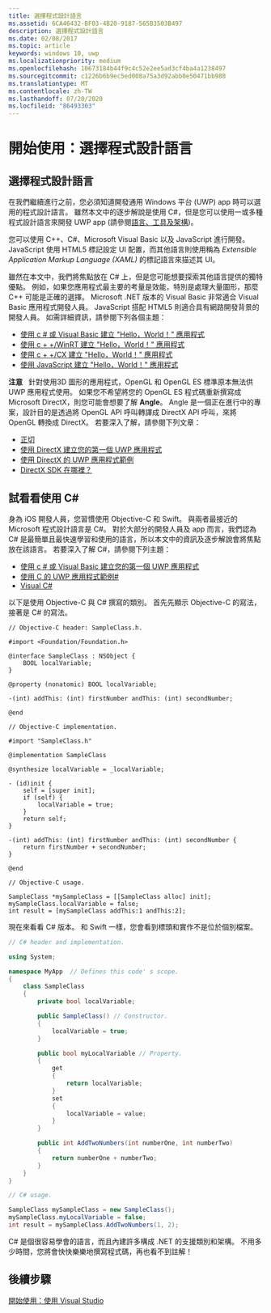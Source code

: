 ```yaml
---
title: 選擇程式設計語言
ms.assetid: 6CA46432-BF03-4B20-9187-565B3503B497
description: 選擇程式設計語言
ms.date: 02/08/2017
ms.topic: article
keywords: windows 10, uwp
ms.localizationpriority: medium
ms.openlocfilehash: 10673184b44f9c4c52e2ee5ad3cf4ba4a1238497
ms.sourcegitcommit: c1226b6b9ec5ed008a75a3d92abb0e50471bb988
ms.translationtype: MT
ms.contentlocale: zh-TW
ms.lasthandoff: 07/20/2020
ms.locfileid: "86493303"
---
```

# <a name="getting-started-choosing-a-programming-language"></a>開始使用：選擇程式設計語言

## <a name="choosing-a-programming-language"></a>選擇程式設計語言

在我們繼續進行之前，您必須知道開發通用 Windows 平台 (UWP) app 時可以選用的程式設計語言。 雖然本文中的逐步解說是使用 C#，但是您可以使用一或多種程式設計語言來開發 UWP app (請參閱[語言、工具及架構](https://docs.microsoft.com/previous-versions/windows/apps/dn465799(v=win.10)))。

您可以使用 C++、C#、Microsoft Visual Basic 以及 JavaScript 進行開發。 JavaScript 使用 HTML5 標記設定 UI 配置，而其他語言則使用稱為 *Extensible Application Markup Language (XAML)* 的標記語言來描述其 UI。

雖然在本文中，我們將焦點放在 C# 上，但是您可能想要探索其他語言提供的獨特優點。 例如，如果您應用程式最主要的考量是效能，特別是處理大量圖形，那麼 C++ 可能是正確的選擇。 Microsoft .NET 版本的 Visual Basic 非常適合 Visual Basic 應用程式開發人員。 JavaScript 搭配 HTML5 則適合具有網路開發背景的開發人員。 如需詳細資訊，請參閱下列各個主題：

-   [使用 c # 或 Visual Basic 建立 "Hello，World！" 應用程式](../get-started/create-a-hello-world-app-xaml-universal.md)
-   [使用 c + +/WinRT 建立 "Hello，World！" 應用程式](/windows/uwp/get-started/create-a-basic-windows-10-app-in-cppwinrt)
-   [使用 c + +/CX 建立 "Hello，World！" 應用程式](/windows/uwp/get-started/create-a-basic-windows-10-app-in-cpp)
-   [使用 JavaScript 建立 "Hello，World！" 應用程式](../get-started/create-a-hello-world-app-js-uwp.md)

**注意**   針對使用3D 圖形的應用程式，OpenGL 和 OpenGL ES 標準原本無法供 UWP 應用程式使用。 如果您不希望將您的 OpenGL ES 程式碼重新撰寫成 Microsoft DirectX，則您可能會想要了解 **Angle**。 Angle 是一個正在進行中的專案，設計目的是透過將 OpenGL API 呼叫轉譯成 DirectX API 呼叫，來將 OpenGL 轉換成 DirectX。 若要深入了解，請參閱下列文章：
-   [正切](https://bugs.chromium.org/p/angleproject/)
-   [使用 DirectX 建立您的第一個 UWP 應用程式](https://docs.microsoft.com/previous-versions/windows/apps/br229580(v=win.10))
-   [使用 DirectX 的 UWP 應用程式範例](https://docs.microsoft.com/samples/browse/?expanded=windows&products=windows-uwp&terms=directx)
-   [DirectX SDK 在哪裡？](https://docs.microsoft.com/windows/desktop/directx-sdk--august-2009-)

## <a name="giving-c-a-go"></a>試看看使用 C#

身為 iOS 開發人員，您習慣使用 Objective-C 和 Swift。 與兩者最接近的 Microsoft 程式設計語言是 C#。 對於大部分的開發人員及 app 而言，我們認為 C# 是最簡單且最快速學習和使用的語言，所以本文中的資訊及逐步解說會將焦點放在該語言。 若要深入了解 C#，請參閱下列主題：

-   [使用 c # 或 Visual Basic 建立您的第一個 UWP 應用程式](../get-started/create-a-hello-world-app-xaml-universal.md)
-   [使用 C 的 UWP 應用程式範例#](https://docs.microsoft.com/samples/browse/?expanded=windows&products=windows-uwp&languages=csharp)
-   [Visual C#](https://msdn.microsoft.com/library/kx37x362.aspx)

以下是使用 Objective-C 與 C# 撰寫的類別。 首先先顯示 Objective-C 的寫法，接著是 C# 的寫法。

```obj-c
// Objective-C header: SampleClass.h.

#import <Foundation/Foundation.h>

@interface SampleClass : NSObject {
    BOOL localVariable;
}

@property (nonatomic) BOOL localVariable;

-(int) addThis: (int) firstNumber andThis: (int) secondNumber;

@end
```

```obj-c
// Objective-C implementation.

#import "SampleClass.h"

@implementation SampleClass

@synthesize localVariable = _localVariable;

- (id)init {
    self = [super init];
    if (self) {
        localVariable = true;
    }
    return self;
}

-(int) addThis: (int) firstNumber andThis: (int) secondNumber {
    return firstNumber + secondNumber;
}

@end
```

```obj-c
// Objective-C usage.

SampleClass *mySampleClass = [[SampleClass alloc] init];
mySampleClass.localVariable = false;
int result = [mySampleClass addThis:1 andThis:2];
```

現在來看看 C# 版本。 和 Swift 一樣，您會看到標頭和實作不是位於個別檔案。

```csharp
// C# header and implementation.

using System;

namespace MyApp  // Defines this code' s scope.
{
    class SampleClass
    {
        private bool localVariable;

        public SampleClass() // Constructor.
        {
            localVariable = true;
        }

        public bool myLocalVariable // Property.
        {
            get
            {
                return localVariable;
            }
            set
            {
                localVariable = value; 
            }
        }

        public int AddTwoNumbers(int numberOne, int numberTwo)
        {
            return numberOne + numberTwo;
        }        
    }
}
```

```csharp
// C# usage.

SampleClass mySampleClass = new SampleClass();
mySampleClass.myLocalVariable = false;
int result = mySampleClass.AddTwoNumbers(1, 2);
```

C# 是個很容易學會的語言，而且內建許多構成 .NET 的支援類別和架構。 不用多少時間，您將會快快樂樂地撰寫程式碼，再也看不到註解！

## <a name="next-step"></a>後續步驟

[開始使用：使用 Visual Studio](getting-started-getting-around-in-visual-studio.md)
